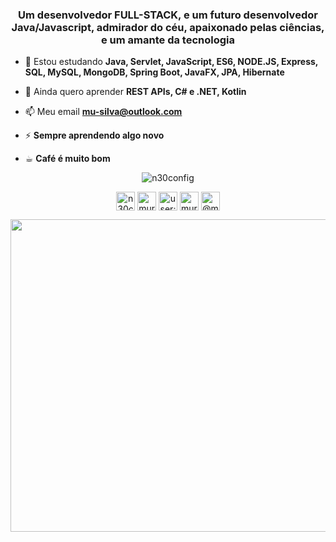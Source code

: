 <h3 align="center">Um desenvolvedor FULL-STACK, e um futuro desenvolvedor Java/Javascript, admirador do céu, apaixonado pelas ciências, e um amante da tecnologia</h3>

- 🌱 Estou estudando **Java, Servlet, JavaScript, ES6, NODE.JS, Express, SQL, MySQL, MongoDB, Spring Boot, JavaFX, JPA, Hibernate**

- 💬 Ainda quero aprender **REST APIs, C# e .NET, Kotlin**

- 📫 Meu email **mu-silva@outlook.com**

- ⚡ **Sempre aprendendo algo novo**

- ☕︎ **Café é muito bom**

<p align="center"><img align="center" src="https://github-readme-stats.vercel.app/api/top-langs/?username=murilonerdx&layout=compact" alt="n30config" /></p>






<p align="center">
<a href="https://dev.to/n30config" target="blank"><img align="center" src="https://cdn.jsdelivr.net/npm/simple-icons@3.0.1/icons/dev-dot-to.svg" alt="n30config" height="30" width="30" /></a>
<a href="https://linkedin.com/in/murilonerdx" target="blank"><img align="center" src="https://cdn.jsdelivr.net/npm/simple-icons@3.0.1/icons/linkedin.svg" alt="murilonerdx" height="30" width="30" /></a>
<a href="https://stackoverflow.com/users/user:13012597" target="blank"><img align="center" src="https://cdn.jsdelivr.net/npm/simple-icons@3.0.1/icons/stackoverflow.svg" alt="user:13012597" height="30" width="30" /></a>
<a href="https://instagram.com/murilonerdex" target="blank"><img align="center" src="https://cdn.jsdelivr.net/npm/simple-icons@3.0.1/icons/instagram.svg" alt="murilonerdex" height="30" width="30" /></a>
<a href="https://medium.com/@murilopereira_99375" target="blank"><img align="center" src="https://cdn.jsdelivr.net/npm/simple-icons@3.0.1/icons/medium.svg" alt="@murilopereira_99375" height="30" width="30" /></a>
</p>


<p align="center"><img src="https://cdna.artstation.com/p/assets/images/images/009/041/818/large/stefan-horberg-kaffebonor.jpg?1516800786" align="center" width="600" height="500">
</p>
